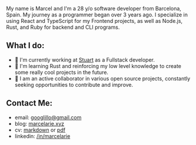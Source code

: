 My name is Marcel and I'm a 28 y/o software developer from Barcelona, Spain. My
journey as a programmer began over 3 years ago. I specialize in using React and
TypeScript for my Frontend projects, as well as Node.js, Rust, and Ruby for
backend and CLI programs.

## What I do:

- 🦾 I'm currently working at [Stuart](https://github.com/StuartApp) as a
  Fullstack developer.
- 🌱 I'm learning Rust and reinforcing my low level knowledge to create some
  really cool projects in the future.
- 💯 I am an active collaborator in various open source projects, constantly
  seeking opportunities to contribute and improve. 

## Contact Me:

- email: [googlillo@gmail.com](googlillo@gmail.com)
- blog: [marcelarie.xyz](https://marcelarie.xyz/)
- cv: [markdown](./marcel-cv.md) or [pdf](/marcel-cv.pdf)
- linkedin: [/in/marcelarie](https://www.linkedin.com/in/marcelarie/)
